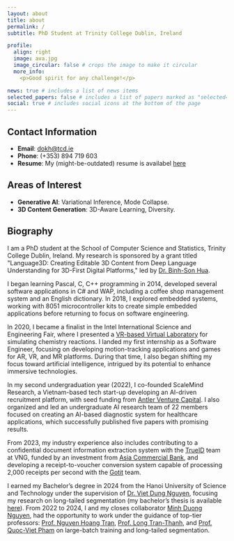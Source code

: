 ```yaml
---
layout: about
title: about
permalink: /
subtitle: PhD Student at Trinity College Dublin, Ireland

profile:
  align: right
  image: ava.jpg
  image_circular: false # crops the image to make it circular
  more_info: 
    <p>Good spirit for any challenge!</p>

news: true # includes a list of news items
selected_papers: false # includes a list of papers marked as "selected={true}"
social: true # includes social icons at the bottom of the page
---
```


## Contact Information
- **Email**: dokh@tcd.ie
- **Phone**: (+353) 894 719 603
- **Resume**: My (might-be-outdated) resume is availabel [here](assets/pdf/profile/cv.pdf)

## Areas of Interest
- **Generative AI**: Variational Inference, Mode Collapse.
- **3D Content Generation**: 3D-Aware Learning, Diversity.

## Biography 

I am a PhD student at the School of Computer Science and Statistics, Trinity College Dublin, Ireland. My research is sponsored by a grant titled "Language3D: Creating Editable 3D Content from Deep Language Understanding for 3D-First Digital Platforms," led by [Dr. Binh-Son Hua](https://sonhua.github.io/).

I began learning  Pascal, C, C++ programming in 2014, developed several software applications in C# and WAP, including a coffee shop management system and an English dictionary. In 2018, I explored embedded systems, working with 8051 microcontroller kits to create simple embedded applications before returning to focus on software engineering.

In 2020, I became a finalist in the Intel International Science and Engineering Fair, where I presented a [VR-based Virtual Laboratory](https://khoidoo.github.io/projects/virtual-chem-lab/) for simulating chemistry reactions. I landed my first internship as a Software Engineer, focusing on developing motion-tracking applications and games for AR, VR, and MR platforms. During that time, I also began shifting my focus toward artificial intelligence, intrigued by its potential to enhance immersive technologies.

In my second undergraduation year (2022), I co-founded ScaleMind Research, a Vietnam-based tech start-up developing an AI-driven recruitment platform, with seed funding from [Antler Venture Capital](https://www.antler.co/location/vietnam). I also organized and led an undergraduate AI research team of 22 members focused on creating an AI-based diagnostic system for healthcare applications, which successfully published five papers with promising results. 

From 2023, my industry experience also includes contributing to a confidential document information extraction system with the [TrueID](https://www.linkedin.com/products/vng-digital-business-trueid/) team at VNG, funded by an investment from [Asia Commercial Bank](https://acb.com.vn/en), and developing a receipt-to-voucher conversion system capable of processing 2,000 receipts per second with the [Gotit](https://www.gotit.vn/) team.

I earned my Bachelor’s degree in 2024 from the Hanoi University of Science and Technology under the supervision of [Dr. Viet Dung Nguyen](https://scholar.google.com/citations?user=3FN8qi0AAAAJ&hl=en), focusing my research on long-tailed segmentation (my bachelor’s thesis is available [here](assets/pdf/thesis/grad.pdf)). From 2022 to 2024, I and my closes collaborator [Minh Duong Nguyen](https://scholar.google.com/citations?user=3ea0RLkAAAAJ&hl=en), had the opportunity to work under the guidance of top-tier professors: [Prof. Nguyen Hoang Tran](https://nguyenhoangtran.github.io/), [Prof. Long Tran-Thanh](https://warwick.ac.uk/fac/sci/dcs/people/long_tran-thanh/), and 
[Prof. Quoc-Viet Pham](https://www.scss.tcd.ie/viet.pham/) on large-batch training and long-tailed segmentation.